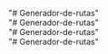 "# Generador-de-rutas"  
"# Generador-de-rutas"  
"# Generador-de-rutas"  
"# Generador-de-rutas"  
